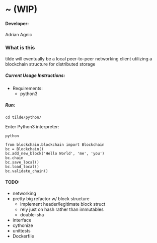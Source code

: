 # ~ (WIP)

#### Developer:
Adrian Agnic

### What is this
tilde will eventually be a local peer-to-peer networking client utilizing a blockchain structure for distributed storage

##### Current Usage Instructions:
* Requirements:
  * python3
##### Run:
  ```commandline
  cd tilde/python/
  ```
  Enter Python3 interpreter:
  ```commandline
  python
  ```
  ```commandline
  from blockchain.blockchain import Blockchain
  bc = Blockchain()
  bc.add_new_block('Hello World', 'me', 'you')
  bc.chain
  bc.save_local()
  bc.load_local()
  bc.validate_chain()
  ```

#### TODO:
* networking
* pretty big refactor w/ block structure
  * implement header/legitimate block struct
  * rely just on hash rather than immutables
  * double-sha 
* interface
* cythonize
* unittests
* Dockerfile
